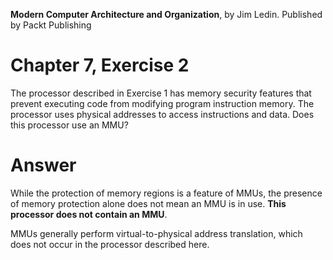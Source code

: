 __Modern Computer Architecture and Organization__, by Jim Ledin. Published by Packt Publishing
# Chapter 7, Exercise 2

The processor described in Exercise 1 has memory security features that prevent executing code from modifying program instruction memory. The processor uses physical addresses to access instructions and data. Does this processor use an MMU?

# Answer

While the protection of memory regions is a feature of MMUs, the presence of memory protection alone does not mean an MMU is in use. **This processor does not contain an MMU**.

MMUs generally perform virtual-to-physical address translation, which does not occur in the processor described here.
